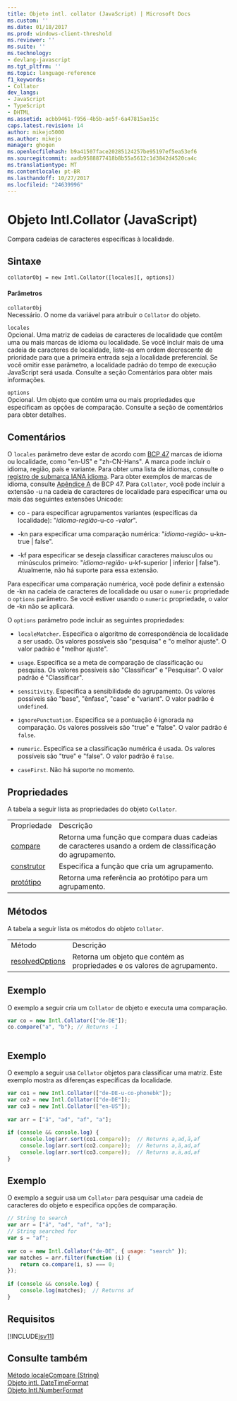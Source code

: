 ```yaml
---
title: Objeto intl. collator (JavaScript) | Microsoft Docs
ms.custom: ''
ms.date: 01/18/2017
ms.prod: windows-client-threshold
ms.reviewer: ''
ms.suite: ''
ms.technology:
- devlang-javascript
ms.tgt_pltfrm: ''
ms.topic: language-reference
f1_keywords:
- Collator
dev_langs:
- JavaScript
- TypeScript
- DHTML
ms.assetid: acbb9461-f956-4b5b-ae5f-6a47815ae15c
caps.latest.revision: 14
author: mikejo5000
ms.author: mikejo
manager: ghogen
ms.openlocfilehash: b9a41507face20285124257be95197ef5ea53ef6
ms.sourcegitcommit: aadb9588877418b8b55a5612c1d3842d4520ca4c
ms.translationtype: MT
ms.contentlocale: pt-BR
ms.lasthandoff: 10/27/2017
ms.locfileid: "24639996"
---
```

# <a name="intlcollator-object-javascript"></a>Objeto Intl.Collator (JavaScript)
Compara cadeias de caracteres específicas à localidade.  
  
## <a name="syntax"></a>Sintaxe  
  
```  
collatorObj = new Intl.Collator([locales][, options])  
```  
  
#### <a name="parameters"></a>Parâmetros  
 `collatorObj`  
 Necessário. O nome da variável para atribuir o `Collator` do objeto.  
  
 `locales`  
 Opcional. Uma matriz de cadeias de caracteres de localidade que contêm uma ou mais marcas de idioma ou localidade. Se você incluir mais de uma cadeia de caracteres de localidade, liste-as em ordem decrescente de prioridade para que a primeira entrada seja a localidade preferencial. Se você omitir esse parâmetro, a localidade padrão do tempo de execução JavaScript será usada. Consulte a seção Comentários para obter mais informações.  
  
 `options`  
 Opcional. Um objeto que contém uma ou mais propriedades que especificam as opções de comparação. Consulte a seção de comentários para obter detalhes.  
  
## <a name="remarks"></a>Comentários  
 O `locales` parâmetro deve estar de acordo com [BCP 47](http://tools.ietf.org/html/rfc5646) marcas de idioma ou localidade, como "en-US" e "zh-CN-Hans". A marca pode incluir o idioma, região, país e variante. Para obter uma lista de idiomas, consulte o [registro de submarca IANA idioma](http://go.microsoft.com/fwlink/p/?linkid=227303). Para obter exemplos de marcas de idioma, consulte [Apêndice A](http://tools.ietf.org/html/rfc5646#appendix-A) de BCP 47. Para `Collator`, você pode incluir a extensão -u na cadeia de caracteres de localidade para especificar uma ou mais das seguintes extensões Unicode:  
  
-   co - para especificar agrupamentos variantes (específicas da localidade): "*idioma*-*região*-u-co -*valor*".  
  
-   -kn para especificar uma comparação numérica: "*idioma*-*região*- u-kn-true &#124; false".  
  
-   -kf para especificar se deseja classificar caracteres maiusculos ou minúsculos primeiro: "*idioma*-*região*- u-kf-superior &#124; inferior &#124; false"). Atualmente, não há suporte para essa extensão.  
  
 Para especificar uma comparação numérica, você pode definir a extensão de -kn na cadeia de caracteres de localidade ou usar o `numeric` propriedade o `options` parâmetro. Se você estiver usando o `numeric` propriedade, o valor de -kn não se aplicará.  
  
 O `options` parâmetro pode incluir as seguintes propriedades:  
  
-   `localeMatcher`. Especifica o algoritmo de correspondência de localidade a ser usado. Os valores possíveis são "pesquisa" e "o melhor ajuste". O valor padrão é "melhor ajuste".  
  
-   `usage`. Especifica se a meta de comparação de classificação ou pesquisa. Os valores possíveis são "Classificar" e "Pesquisar". O valor padrão é "Classificar".  
  
-   `sensitivity`. Especifica a sensibilidade do agrupamento. Os valores possíveis são "base", "ênfase", "case" e "variant". O valor padrão é `undefined`.  
  
-   `ignorePunctuation`. Especifica se a pontuação é ignorada na comparação. Os valores possíveis são "true" e "false". O valor padrão é `false`.  
  
-   `numeric`. Especifica se a classificação numérica é usada. Os valores possíveis são "true" e "false". O valor padrão é `false`.  
  
-   `caseFirst`. Não há suporte no momento.  
  
## <a name="properties"></a>Propriedades  
 A tabela a seguir lista as propriedades do objeto `Collator`.  
  
|||  
|-|-|  
|Propriedade|Descrição|  
|[compare](../../javascript/reference/compare-property-intl-collator.md)|Retorna uma função que compara duas cadeias de caracteres usando a ordem de classificação do agrupamento.|  
|[construtor](../../javascript/reference/constructor-property-intl-collator.md)|Especifica a função que cria um agrupamento.|  
|[protótipo](../../javascript/reference/prototype-property-intl-collator.md)|Retorna uma referência ao protótipo para um agrupamento.|  
  
## <a name="methods"></a>Métodos  
 A tabela a seguir lista os métodos do objeto `Collator`.  
  
|||  
|-|-|  
|Método|Descrição|  
|[resolvedOptions](../../javascript/reference/resolvedoptions-method-intl-collator.md)|Retorna um objeto que contém as propriedades e os valores de agrupamento.|  
  
## <a name="example"></a>Exemplo  
 O exemplo a seguir cria um `Collator` de objeto e executa uma comparação.  
  
```JavaScript  
var co = new Intl.Collator(["de-DE"]);  
co.compare("a", "b"); // Returns -1  
  
```  
  
## <a name="example"></a>Exemplo  
 O exemplo a seguir usa `Collator` objetos para classificar uma matriz. Este exemplo mostra as diferenças específicas da localidade.  
  
```JavaScript  
var co1 = new Intl.Collator(["de-DE-u-co-phonebk"]);  
var co2 = new Intl.Collator(["de-DE"]);  
var co3 = new Intl.Collator(["en-US"]);  
  
var arr = ["ä", "ad", "af", "a"];  
  
if (console && console.log) {  
    console.log(arr.sort(co1.compare));  // Returns a,ad,ä,af  
    console.log(arr.sort(co2.compare));  // Returns a,ä,ad,af  
    console.log(arr.sort(co3.compare));  // Returns a,ä,ad,af  
}  
```  
  
## <a name="example"></a>Exemplo  
 O exemplo a seguir usa um `Collator` para pesquisar uma cadeia de caracteres do objeto e especifica opções de comparação.  
  
```JavaScript  
// String to search  
var arr = ["ä", "ad", "af", "a"];  
// String searched for  
var s = "af";  
  
var co = new Intl.Collator("de-DE", { usage: "search" });  
var matches = arr.filter(function (i) {  
    return co.compare(i, s) === 0;  
});  
  
if (console && console.log) {  
    console.log(matches);  // Returns af  
}  
```  
  
## <a name="requirements"></a>Requisitos  
 [!INCLUDE[jsv11](../../javascript/reference/includes/jsv11-md.md)]  
  
## <a name="see-also"></a>Consulte também  
 [Método localeCompare (String)](../../javascript/reference/localecompare-method-string-javascript.md)   
 [Objeto intl. DateTimeFormat](../../javascript/reference/intl-datetimeformat-object-javascript.md)   
 [Objeto Intl.NumberFormat](../../javascript/reference/intl-numberformat-object-javascript.md)